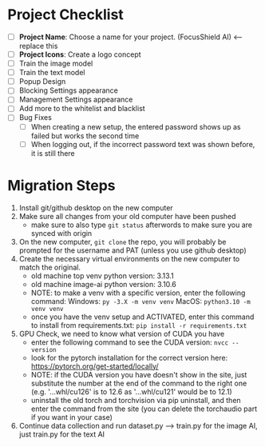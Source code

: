 # Project Checklist

- [ ] **Project Name**: Choose a name for your project. (FocusShield AI) <-- replace this
- [ ] **Project Icons**: Create a logo concept
- [ ] Train the image model
- [ ] Train the text model
- [ ] Popup Design
- [ ] Blocking Settings appearance
- [ ] Management Settings appearance
- [ ] Add more to the whitelist and blacklist
- [ ] Bug Fixes
    - [ ] When creating a new setup, the entered password shows up as failed but works the second time
    - [ ] When logging out, if the incorrect password text was shown before, it is still there

# Migration Steps
1. Install git/github desktop on the new computer
2. Make sure all changes from your old computer have been pushed
    - make sure to also type `git status` afterwords to make sure you are synced with origin
3. On the new computer, `git clone` the repo, you will probably be prompted for the username and PAT (unless you use github desktop)
4. Create the necessary virtual environments on the new computer to match the original.
    - old machine top venv python version: 3.13.1
    - old machine image-ai python version: 3.10.6
    - NOTE: to make a venv with a specific version, enter the following command:
    Windows: `py -3.X -m venv venv`
    MacOS: `python3.10 -m venv venv`
    - once you have the venv setup and ACTIVATED, enter this command to install from requirements.txt:
    `pip install -r requirements.txt`
5. GPU Check, we need to know what version of CUDA you have
    - enter the following command to see the CUDA version:
    `nvcc --version`
    - look for the pytorch installation for the correct version here: https://pytorch.org/get-started/locally/
    - NOTE: if the CUDA version you have doesn't show in the site, just substitute the number at the end of the command to the right one (e.g. '...whl/cu126' is to 12.6 as '...whl/cu121' would be to 12.1)
    - uninstall the old torch and torchvision via pip uninstall, and then enter the command from the site (you can delete the torchaudio part if you want in your case)
6. Continue data collection and run dataset.py --> train.py for the image AI, just train.py for the text AI